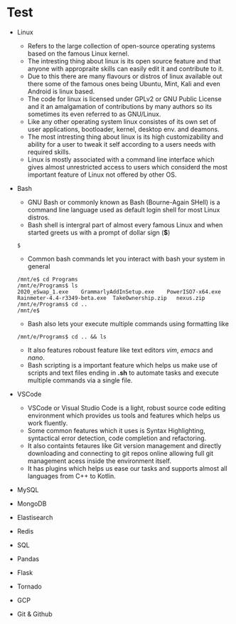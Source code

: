# Test

- Linux 
  - Refers to the large collection of open-source operating systems based on the famous Linux kernel.
  - The intresting thing about linux is its open source feature and that anyone with appropraite skills can easily edit it and contribute to it.
  - Due to this there are many flavours or distros of linux available out there some of the famous ones being Ubuntu, Mint, Kali and even Android is linux based.
  - The code for linux is licensed under GPLv2 or GNU Public License and it an amalgamation of contributions by many authors so its sometimes its even referred to as GNU/Linux.
  - Like any other operating system linux consistes of its own set of user applications, bootloader, kernel, desktop env. and deamons.
  - The most intresting thing about linux is its high customizability and ability for a user to tweak it self according to a users needs with required skills.
  - Linux is mostly associated with a command line interface which gives almost unrestricted access to users which considerd the most important feature of Linux not offered by other OS.
- Bash
  - GNU Bash or commonly known as Bash (Bourne-Again SHell) is a command line language used as default login shell for most Linux distros.
  - Bash shell is intergral part of almost every famous Linux and when started greets us with a prompt of dollar sign (**$**)
  
  ```$```
  
  - Common bash commands let you interact with bash your system in general 
  ```
  /mnt/e$ cd Programs
  /mnt/e/Programs$ ls
  2020_eSwap_1.exe    GrammarlyAddInSetup.exe    PowerISO7-x64.exe  Rainmeter-4.4-r3349-beta.exe  TakeOwnership.zip   nexus.zip
  /mnt/e/Programs$ cd ..
  /mnt/e$
  ```
  - Bash also lets your execute multiple commands using formatting like
  ```
  /mnt/e/Programs$ cd .. && ls
  ```
  - It also features roboust feature like text editors *vim*, *emacs* and *nano*.
  - Bash scripting is a important feature which helps us make use of scripts and text files ending in **.sh** to automate tasks and execute multiple commands via a single file.
- VSCode
  - VSCode or Visual Studio Code is a light, robust source code editing environment which provides us tools and features which helps us work fluently.
  - Some common features which it uses is Syntax Highlighting, syntactical error detection, code completion and refactoring.
  - It also containts fetaures like Git version management and directly downloading and connecting to git repos online allowing full git management acess inside the environment itself.
  - It has plugins which helps us ease our tasks and supports almost all languages from C++ to Kotlin.
- MySQL
- MongoDB
- Elastisearch
- Redis
- SQL
- Pandas
- Flask
- Tornado
- GCP
- Git & Github
